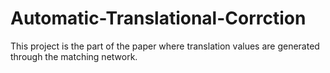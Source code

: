 # Automatic-Translational-Corrction
This project is the part of the paper where translation values are generated through the matching network.
